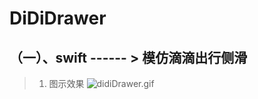# DiDiDrawer
## （一）、swift ------ > 模仿滴滴出行侧滑
> 1.  图示效果 ![didiDrawer.gif](http://upload-images.jianshu.io/upload_images/1874585-4686438146fa6767.gif?imageMogr2/auto-orient/strip)
